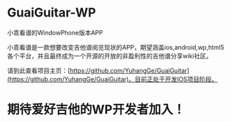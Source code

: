 GuaiGuitar-WP
=============

小乖看谱的WindowPhone版本APP

小乖看谱是一款想要改变吉他谱阅览现状的APP，期望涵盖ios,android,wp,html5各个平台，并且最终成为一个开源的开放的非盈利性的吉他谱分享wiki社区。  

请到此查看项目主页：[https://github.com/YuhangGe/GuaiGuitar](https://github.com/YuhangGe/GuaiGuitar)。目前正处于开发IOS项目阶段。

期待爱好吉他的WP开发者加入！
====
